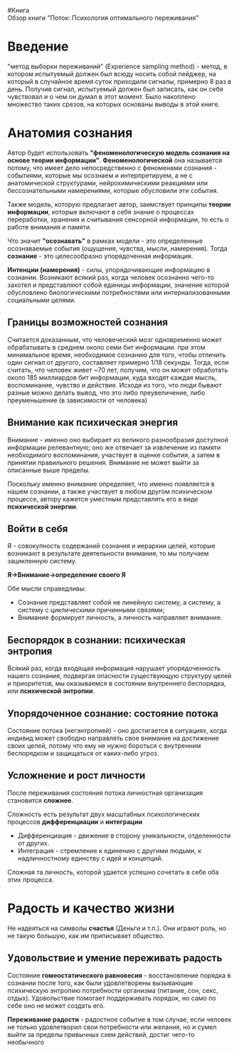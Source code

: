 #Книга  
Обзор книги "Поток: Психология оптимального переживания"
# Введение

"метод выборки переживаний" (Experience sampling method) - метод, в котором испытуемый должен был всюду носить собой пейджер, на который в случайное время суток приходили сигналы, примерно 8 раз в день. Получив сигнал, испытуемый должен был записать, как он себя чувствовал и о чем он думал в этот момент. Было накоплено множество таких срезов, на которых основаны выводы в этой книге.
# Анатомия сознания

Автор будет использовать **"феноменологическую модель сознания на основе теории информации"**. **Феноменологической** она называется потому, что имеет дело непосредственно с феноменами сознания - событиями, которые мы осознаем и интерпретируем, а не с анатомической структурами, нейрохимическими реакциями  или бессознательными намерениями, которые обусловили эти события. 

Также модель, которую предлагает автор, заимствует принципы **теории информации**, которые включают в себя знание о процессах переработки, хранения и считывания сенсорной информации, то есть о работе внимания и памяти.

Что значит **"осознавать"** в рамках модели - это определенные осознаваемые события (ощущения, чувства, мысли, намерения). Тогда **сознание** - это целесообразно упорядоченная информация.

**Интенции (намерения)** - силы, упорядочивающие информацию в сознании. Возникают всякий раз, когда человек осознанно чего-то захотел и представляют собой единицы информации, значение которой обусловлено биологическими потребностями или интернализованными социальными целями.
## Границы возможностей сознания

Считается доказанным, что человеческий мозг одновременно может обрабатывать в среднем около семи бит информации. при этом минимальное время, необходимое сознанию для того, чтобы отличить один сигнал от другого, составляет примерно 1/18 секунды. Тогда, если считать, что человек живет ~70 лет, получим, что он может обработать около 185 миллиардов бит информации, куда входят каждая мысль, воспоминание, чувство и действие. Исходя из того, что люди бывают разные можно делать вывод, что это либо преувеличение, либо преуменьшение (в зависимости от человека)
## Внимание как психическая энергия

Внимание - именно оно выбирает из великого разнообразия доступной информации релевантную; оно же отвечает за извлечение из памяти необходимого воспоминания, участвует в оценке события, а затем в принятии правильного решения. Внимание не может выйти за описанные выше пределы. 

Поскольку именно внимание определяет, что именно появляется в нашем сознании, а также участвует в любом другом психическом процессе, автору кажется уместным представлять его в виде **психической энергии**.
## Войти в себя

Я - совокупность содержаний сознания и иерархии целей, которые возникают в результате деятельности внимания, то мы получаем зацикленную систему.

**Я->Внимание->определение своего Я**

Обе мысли справедливы:
* Сознание представляет собой не линейную систему, а систему, а систему с циклическими причинными связями;
* Внимание формирует личность, а личность направляет внимание.

## Беспорядок в сознании: психическая энтропия

Всякий раз, когда входящая информация нарушает упорядоченность нашего сознания, подвергая опасности существующую структуру целей  и приоритетов, мы оказываемся в состоянии внутреннего беспорядка, или **психической энтропии**.

## Упорядоченное сознание: состояние потока

Состояние потока (негэнтропией) - оно достигается в ситуациях, когда индивид может свободно направлять свое внимание на достижение своих целей, потому что ему не нужно бороться с внутренним беспорядком и защищаться от каких-либо угроз.

## Усложнение и рост личности

После переживания состояния потока личностная организация становится **сложнее**.

Сложность есть результат двух масштабных психологических процессов **дифференциации** и **интеграции** 
* Дифференциация - движение в сторону уникальности, отделенности от других.
* Интеграция - стремление к единению с другими людьми, к надличностному единству с идей и концепций.

Сложная та личность, которой удается успешно сочетать в себе оба этих процесса.

# Радость и качество жизни

Не надеяться на символы **счастья** (Деньги и т.п.). Они играют роль, но не такую большую, как им приписывает общество.

## Удовольствие и умение переживать радость

Состояние **гомеостатического равновесия**  - восстановление порядка в сознании после того, как были удовлетворены вызывающие психическую энтропию потребности организма (питание, сон, секс, отдых). Удовольствие помогает поддерживать порядок, но само по себе оно не может создать его.

**Переживание радости** - радостное событие в том случае, если человек не только удовлетворил свои потребности или желания, но и сумел выйти за пределы привычных схем действий, достиг чего-то необычного 


